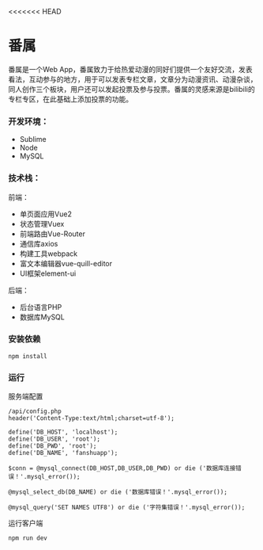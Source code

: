 <<<<<<< HEAD
# 番属

番属是一个Web App，番属致力于给热爱动漫的同好们提供一个友好交流，发表看法，互动参与的地方，用于可以发表专栏文章，文章分为动漫资讯、动漫杂谈，同人创作三个板块，用户还可以发起投票及参与投票。番属的灵感来源是bilibili的专栏专区，在此基础上添加投票的功能。

### 开发环境：
* Sublime
* Node 
* MySQL

### 技术栈：
前端：
* 单页面应用Vue2
* 状态管理Vuex
* 前端路由Vue-Router
* 通信库axios
* 构建工具webpack
* 富文本编辑器vue-quill-editor
* UI框架element-ui

后端：
* 后台语言PHP
* 数据库MySQL

### 安装依赖
```
npm install
```

### 运行
服务端配置
```
/api/config.php
header('Content-Type:text/html;charset=utf-8');

define('DB_HOST', 'localhost');
define('DB_USER', 'root');
define('DB_PWD', 'root');
define('DB_NAME', 'fanshuapp');

$conn = @mysql_connect(DB_HOST,DB_USER,DB_PWD) or die ('数据库连接错误！'.mysql_error());

@mysql_select_db(DB_NAME) or die ('数据库错误！'.mysql_error());

@mysql_query('SET NAMES UTF8') or die ('字符集错误！'.mysql_error());
```

运行客户端
```
npm run dev
```

